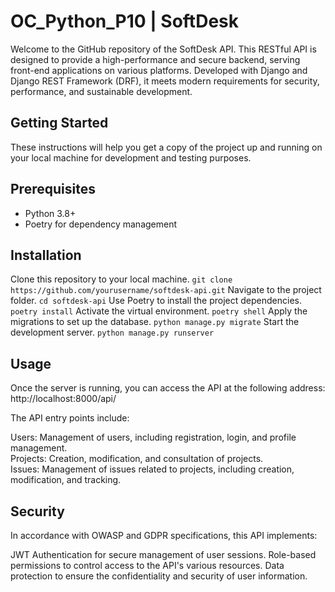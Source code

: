 # OC_Python_P10 | SoftDesk

Welcome to the GitHub repository of the SoftDesk API. This RESTful API is designed to provide a high-performance and secure backend, serving front-end applications on various platforms. Developed with Django and Django REST Framework (DRF), it meets modern requirements for security, performance, and sustainable development.

## Getting Started
These instructions will help you get a copy of the project up and running on your local machine for development and testing purposes.

## Prerequisites

- Python 3.8+
- Poetry for dependency management

## Installation

Clone this repository to your local machine.
`git clone https://github.com/yourusername/softdesk-api.git`
Navigate to the project folder.
`cd softdesk-api`
Use Poetry to install the project dependencies.
`poetry install`
Activate the virtual environment.
`poetry shell`
Apply the migrations to set up the database.
`python manage.py migrate`
Start the development server.
`python manage.py runserver`

## Usage

Once the server is running, you can access the API at the following address: http://localhost:8000/api/

The API entry points include:

Users: Management of users, including registration, login, and profile management.  
Projects: Creation, modification, and consultation of projects.  
Issues: Management of issues related to projects, including creation, modification, and tracking.  

## Security

In accordance with OWASP and GDPR specifications, this API implements:

JWT Authentication for secure management of user sessions.
Role-based permissions to control access to the API's various resources.
Data protection to ensure the confidentiality and security of user information.
